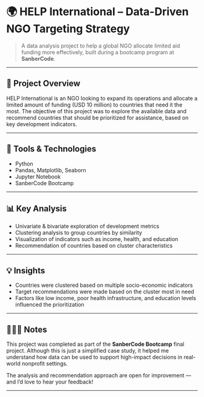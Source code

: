 # 🌍 HELP International – Data-Driven NGO Targeting Strategy

> A data analysis project to help a global NGO allocate limited aid funding more effectively, built during a bootcamp program at **SanberCode**.

---

## 📌 Project Overview

HELP International is an NGO looking to expand its operations and allocate a limited amount of funding (USD 10 million) to countries that need it the most. The objective of this project was to explore the available data and recommend countries that should be prioritized for assistance, based on key development indicators.

---

## 🧰 Tools & Technologies

- Python
- Pandas, Matplotlib, Seaborn
- Jupyter Notebook
- SanberCode Bootcamp

---

## 📊 Key Analysis

- Univariate & bivariate exploration of development metrics
- Clustering analysis to group countries by similarity
- Visualization of indicators such as income, health, and education
- Recommendation of countries based on cluster characteristics


---

## 💡 Insights

- Countries were clustered based on multiple socio-economic indicators
- Target recommendations were made based on the cluster most in need
- Factors like low income, poor health infrastructure, and education levels influenced the prioritization

---

## 🙋🏻‍♀️ Notes

This project was completed as part of the **SanberCode Bootcamp** final project. Although this is just a simplified case study, it helped me understand how data can be used to support high-impact decisions in real-world nonprofit settings.

The analysis and recommendation approach are open for improvement — and I’d love to hear your feedback!

---
